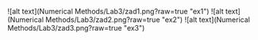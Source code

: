 ![alt text](Numerical Methods/Lab3/zad1.png?raw=true "ex1")
![alt text](Numerical Methods/Lab3/zad2.png?raw=true "ex2")
![alt text](Numerical Methods/Lab3/zad3.png?raw=true "ex3")
